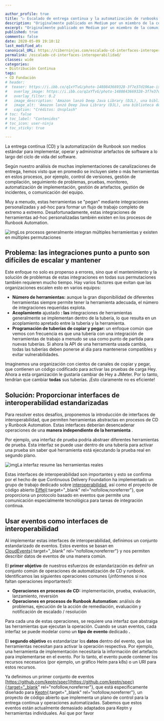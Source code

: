 ```yaml
---

author_profile: true
title: "▷ Escalado de entrega continua y la automatización de runbooks a través de las interfaces de interoperabilidad de las herramientas"
description: "Originalmente publicado en Medium por un miembro de la comunidad, Andreas Grimmer Continuous Delivery (CD) y Runbook Automation son medios estándar para implementar, operar y administrar artefactos de software a lo largo del ciclo de vida del software ..."
excerpt: "Originalmente publicado en Medium por un miembro de la comunidad, Andreas Grimmer Continuous Delivery (CD) y Runbook Automation son medios estándar para implementar, operar y administrar artefactos de software a lo largo del ciclo de vida del software ..."
published: true
comments: false
date: 2020-05-09 19:10:12
last_modified_at: 
canonical_URL: https://ciberninjas.com/escalado-cd-interfaces-interoperabilidad/
permalink: /escalado-cd-interfaces-interoperabilidad/
classes: wide
categories:
- Distribución Continua
tags:
- CD Fundación
# header:
#  teaser: https://i.ibb.co/q1xYTvG/photo-1480843669328-3f7e37d196ae-ixlib-rb-1-2.jpg
#   overlay_image: https://i.ibb.co/q1xYTvG/photo-1480843669328-3f7e37d196ae-ixlib-rb-1-2.jpg
#   overlay_filter: 0.2
#   image_description: 'Amazon lanzó Deep Java Library (DJL), una biblioteca de código abierto con API de Java para simplificar la capacitación, las pruebas, la implementación y la creación en 2020'
#   image_alt: 'Amazon lanzó Deep Java Library (DJL), una biblioteca de código abierto con API de Java para simplificar la capacitación, las pruebas, la implementación y la creación en 2002'
#   caption: "Créditos: Unsplash"
# toc: false
# toc_label: "Contenidos"
# toc_icon: user-ninja
# toc_sticky: true

---
```


La entrega continua (CD) y la automatización de Runbook son medios estándar para implementar, operar y administrar artefactos de software a lo largo del ciclo de vida del software.

Según nuestro análisis de muchas implementaciones de canalizaciones de entrega, hemos visto que en promedio se incluyen siete o más herramientas en estos procesos, por ejemplo, control de versiones, gestión de compilación, seguimiento de problemas, pruebas, monitoreo, automatización de implementación, gestión de artefactos, gestión de incidentes, o comunicación del equipo.

Muy a menudo, estas herramientas se "pegan" mediante integraciones personalizadas y ad-hoc para formar un flujo de trabajo completo de extremo a extremo. Desafortunadamente, estas integraciones de herramientas ad-hoc personalizadas también existen en los procesos de Runbook Automation.

![img](https://cd.foundation/wp-content/uploads/sites/78/2020/04/1_H4hywi0L-tle_CbcQa2X8A.png)Los procesos generalmente integran múltiples herramientas y existen en múltiples permutaciones

## **Problema: las integraciones punto a punto son difíciles de escalar y mantener**

Este enfoque no solo es propenso a errores, sino que el mantenimiento y la solución de problemas de estas integraciones en todas sus permutaciones también requieren mucho tiempo. Hay varios factores que evitan que las organizaciones escalen esto en varios equipos:

- **Número de herramientas:** aunque la gran disponibilidad de diferentes herramientas siempre permite tener la herramienta adecuada, el número de integraciones requeridas explota.
- **Acoplamiento** ajustado **: las** integraciones de herramientas generalmente se implementan dentro de la tubería, lo que resulta en un acoplamiento apretado entre la tubería y la herramienta.
- **Programación de tuberías de copiar y pegar:** un enfoque común que vemos con frecuencia es que una tubería con una integración de herramientas de trabajo a menudo se usa como punto de partida para nuevas tuberías. Si ahora la API de una herramienta usada cambia, todas las tuberías deben ponerse al día para mantenerse compatibles y evitar vulnerabilidades.

Imaginemos una organización con cientos de canales de copiar y pegar, que contienen un código codificado para activar las pruebas de carga Hey. Ahora a esta organización le gustaría cambiar de Hey a JMeter. Por lo tanto, tendrían que cambiar **todas** sus tuberías. ¡Esto claramente no es eficiente!

## **Solución: Proporcionar interfaces de interoperabilidad estandarizadas**

Para resolver estos desafíos, proponemos la introducción de interfaces de interoperabilidad, que permiten herramientas abstractas en procesos de CD y Runbook Automation. Estas interfaces deberían desencadenar operaciones de una **manera independiente de la herramienta** .

Por ejemplo, una interfaz de prueba podría abstraer diferentes herramientas de prueba. Esta interfaz se puede usar dentro de una tubería para activar una prueba sin saber qué herramienta está ejecutando la prueba real en segundo plano.

![img](https://cd.foundation/wp-content/uploads/sites/78/2020/04/1_WtBsJ-nD33_R2o5Xjrlc6w.png)La interfaz resume las herramientas reales

Estas interfaces de interoperabilidad son importantes y esto se confirma por el hecho de que Continuous Delivery Foundation ha implementado un grupo de trabajo dedicado sobre [interoperabilidad](/que-es-la-interoperabilidad-en-la-distribucion-continua/), así como el proyecto de código abierto [Eiffel](https://eiffel-community.github.io/){:target="_blank" rel="nofollow,noreferrer"}, que proporciona un protocolo basado en eventos que permite una comunicación especialmente tecnológica para tareas de integración continua.

## **Usar eventos como interfaces de interoperabilidad**

Al implementar estas interfaces de interoperabilidad, definimos un conjunto estandarizado de eventos. Estos eventos se basan en [CloudEvents](https://cloudevents.io/){:target="_blank" rel="nofollow,noreferrer"} y nos permiten describir datos de eventos de una manera común.

El **primer objetivo** de nuestros esfuerzos de estandarización es definir un conjunto común de operaciones de automatización de CD y runbook. Identificamos las siguientes operaciones comunes (¡infórmenos si nos faltan operaciones importantes!):

- **Operaciones en procesos de CD:** implementación, prueba, evaluación, lanzamiento, reversión
- **Operaciones en procesos de Runbook Automation:** análisis de problemas, ejecución de la acción de remediación, evaluación y notificación de escalado / resolución

Para cada una de estas operaciones, se requiere una interfaz que abstraiga las herramientas que ejecutan la operación. Cuando se usan eventos, cada interfaz se puede modelar como un **tipo de evento** dedicado **.**

El **segundo objetivo** es estandarizar los **datos** dentro del evento, que las herramientas necesitan para activar la operación respectiva. Por ejemplo, una herramienta de implementación necesitaría la información del artefacto para implementarse en el evento. Por lo tanto, el evento puede contener los recursos necesarios (por ejemplo, un gráfico Helm para k8s) o un URI para estos recursos.

Ya definimos un primer conjunto de eventos [https://github.com/keptn/spec](https://github.com/keptn/spec){:target="_blank" rel="nofollow,noreferrer"}, que está específicamente diseñado para [Keptn](https://keptn.sh/){:target="_blank" rel="nofollow,noreferrer"}, un proyecto de código abierto que implementa un plano de control para la entrega continua y operaciones automatizadas. Sabemos que estos eventos están actualmente demasiado adaptados para Keptn y herramientas individuales. Así que por favor
